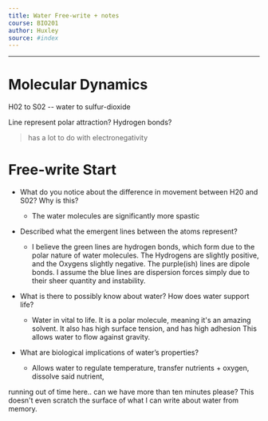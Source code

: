 ```yaml
---
title: Water Free-write + notes
course: BIO201
author: Huxley
source: #index
---
```


---


# Molecular Dynamics 

H02 to S02 --  water to sulfur-dioxide 

Line represent polar attraction? Hydrogen bonds? 

> has a lot to do with electronegativity



# Free-write Start 

- What do you notice about the difference in movement between H20 and S02? Why is this?
	- The water molecules are significantly more spastic

- Described what the emergent lines between the atoms represent? 
	-	I believe the green lines are hydrogen bonds, which form due to the polar nature of water molecules. The Hydrogens are slightly positive, and the Oxygens slightly negative. The purple(ish) lines are dipole bonds. I assume the blue lines are dispersion forces simply due to their sheer quantity and instability. 

- What is there to possibly know about water? How does water support life? 
	- Water in vital to life. It is a polar molecule, meaning it's an amazing solvent. It also has high surface tension, and has high adhesion This allows water to flow against gravity. 

- What are biological implications of water’s properties?
	- Allows water to regulate temperature, transfer nutrients + oxygen, dissolve said nutrient, 

running out of time here.. can we have more than ten minutes please? This doesn't even scratch the surface of what I can write about water from memory. 
















